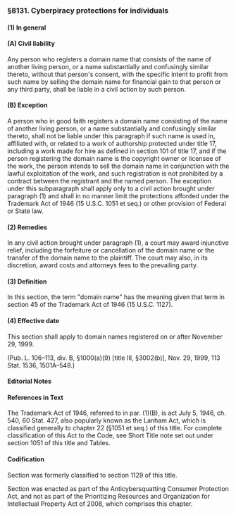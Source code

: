 ### §8131. Cyberpiracy protections for individuals ###

#### (1) In general ####

#### (A) Civil liability ####

Any person who registers a domain name that consists of the name of another living person, or a name substantially and confusingly similar thereto, without that person's consent, with the specific intent to profit from such name by selling the domain name for financial gain to that person or any third party, shall be liable in a civil action by such person.

#### (B) Exception ####

A person who in good faith registers a domain name consisting of the name of another living person, or a name substantially and confusingly similar thereto, shall not be liable under this paragraph if such name is used in, affiliated with, or related to a work of authorship protected under title 17, including a work made for hire as defined in section 101 of title 17, and if the person registering the domain name is the copyright owner or licensee of the work, the person intends to sell the domain name in conjunction with the lawful exploitation of the work, and such registration is not prohibited by a contract between the registrant and the named person. The exception under this subparagraph shall apply only to a civil action brought under paragraph (1) and shall in no manner limit the protections afforded under the Trademark Act of 1946 (15 U.S.C. 1051 et seq.) or other provision of Federal or State law.

#### (2) Remedies ####

In any civil action brought under paragraph (1), a court may award injunctive relief, including the forfeiture or cancellation of the domain name or the transfer of the domain name to the plaintiff. The court may also, in its discretion, award costs and attorneys fees to the prevailing party.

#### (3) Definition ####

In this section, the term "domain name" has the meaning given that term in section 45 of the Trademark Act of 1946 (15 U.S.C. 1127).

#### (4) Effective date ####

This section shall apply to domain names registered on or after November 29, 1999.

(Pub. L. 106–113, div. B, §1000(a)(9) [title III, §3002(b)], Nov. 29, 1999, 113 Stat. 1536, 1501A–548.)

#### **Editorial Notes** ####

#### References in Text ####

The Trademark Act of 1946, referred to in par. (1)(B), is act July 5, 1946, ch. 540, 60 Stat. 427, also popularly known as the Lanham Act, which is classified generally to chapter 22 (§1051 et seq.) of this title. For complete classification of this Act to the Code, see Short Title note set out under section 1051 of this title and Tables.

#### Codification ####

Section was formerly classified to section 1129 of this title.

Section was enacted as part of the Anticybersquatting Consumer Protection Act, and not as part of the Prioritizing Resources and Organization for Intellectual Property Act of 2008, which comprises this chapter.